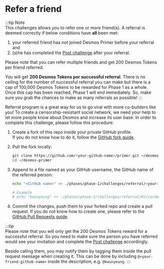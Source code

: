 # Refer a friend
:::tip Note  
This challenges allows you to refer one or more friend(s). A referral is deemed correctly if below conditions have **all** been met: 
   
1. your referred friend has not joined Desmos Primer before your referral and 
2. (s)he has completed the [Post challenge](create-post.md) after your referral.  

Please note that you can refer multiple friends and get 200 Desmos Tokens per friend referred.

You will get **200 Desmos Tokens per successful referral**. There is no ceiling for the number of successful referral you can make but there is a cap of 100,000 Desmos Tokens to be rewarded for Phase 1 as a whole. Once this cap has been reached, Phase 1 will end immediately. So, make sure you grab the chances to make as many referrals as possible!
:::

Referral program is a great way for us to go viral with more co-builders like you! To create a censorship-resistant social network, we need your help to let more people know about Desmos and increase its user base. In order to complete this challenge, please follow this procedure:

1. Create a fork of this repo inside your private GitHub profile.  
   If you do not know how to do it, follow the [GitHub fork guide](https://help.github.com/en/github/getting-started-with-github/fork-a-repo).

2. Pull the fork locally:  
   ```bash
   git clone https://github.com/<your-github-name>/primer.git ~/desmos-primer
   cd ~/desmos-primer
   ```

3. Append to a file named as your GitHub username, the GitHub name of the referred person:    
   ```bash
   echo "<GitHub name>" >> ./phases/phase-1/challenges/referral/<your-github-name>
   
   # Example
   # echo "kwunyeung" >> ./phases/phase-1/challenges/referral/RiccardoM
   ```

4. Commit the changes, push them to your forked repo and create a pull request. If you do not know how to create one, please refer to the [GitHub Pull Requests guide](https://help.github.com/en/github/collaborating-with-issues-and-pull-requests/creating-a-pull-request).


:::tip  
Please note that you will only get the 200 Desmos Tokens reward for a successful referral. So you need to make sure the person you have referred would see your invitation and complete the [Post challenge](create-post.md) accordingly.

Beside calling them, you may notify them by tagging them inside the pull request message when creating it. This can be done by including `@<your-friend-github-name>` inside the description, e.g. `@kwunyeung`.
:::
